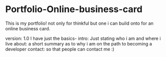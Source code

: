 # Portfolio-Online-business-card

This is my portfolio! not only for thinkful but one i can build onto for an online business card.

version: 1.0
I have just the basics-
intro: Just stating who i am and where i live
about: a short summary as to why i am on the path to becoming a developer
contact: so that people can contact me :)
